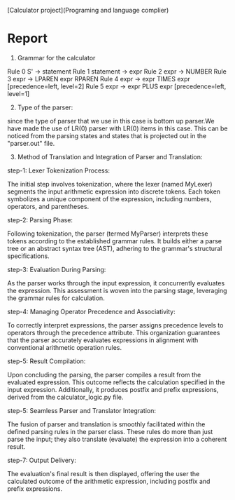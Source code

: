  [Calculator project](Programing and language complier)


# **Report**

1. Grammar for the calculator

Rule 0     S' -> statement
Rule 1     statement -> expr
Rule 2     expr -> NUMBER
Rule 3     expr -> LPAREN expr RPAREN
Rule 4     expr -> expr TIMES expr  [precedence=left, level=2]
Rule 5     expr -> expr PLUS expr  [precedence=left, level=1]


2. Type of the parser:

since the type of parser that we use in this case is bottom up parser.We have made the use of LR(0) parser with LR(0) items in this case. This can be noticed from the parsing states and states that is projected out in the "parser.out" file. 

3. Method of Translation and Integration of Parser and Translation:

step-1: Lexer Tokenization Process:

The initial step involves tokenization, where the lexer (named MyLexer) segments the input arithmetic expression into discrete tokens. Each token symbolizes a unique component of the expression, including numbers, operators, and parentheses.

step-2: Parsing Phase:

Following tokenization, the parser (termed MyParser) interprets these tokens according to the established grammar rules. It builds either a parse tree or an abstract syntax tree (AST), adhering to the grammar's structural specifications.

step-3: Evaluation During Parsing:

As the parser works through the input expression, it concurrently evaluates the expression. This assessment is woven into the parsing stage, leveraging the grammar rules for calculation.

step-4: Managing Operator Precedence and Associativity:

To correctly interpret expressions, the parser assigns precedence levels to operators through the precedence attribute. This organization guarantees that the parser accurately evaluates expressions in alignment with conventional arithmetic operation rules.

step-5: Result Compilation:

Upon concluding the parsing, the parser compiles a result from the evaluated expression. This outcome reflects the calculation specified in the input expression. Additionally, it produces postfix and prefix expressions, derived from the calculator_logic.py file.

step-5: Seamless Parser and Translator Integration:

The fusion of parser and translation is smoothly facilitated within the defined parsing rules in the parser class. These rules do more than just parse the input; they also translate (evaluate) the expression into a coherent result.

step-7: Output Delivery:

The evaluation's final result is then displayed, offering the user the calculated outcome of the arithmetic expression, including postfix and prefix expressions.







